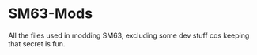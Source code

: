 # SM63-Mods
All the files used in modding SM63, excluding some dev stuff cos keeping that secret is fun.
